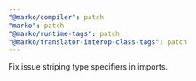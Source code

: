 ```yaml
---
"@marko/compiler": patch
"marko": patch
"@marko/runtime-tags": patch
"@marko/translator-interop-class-tags": patch
---
```


Fix issue striping type specifiers in imports.
